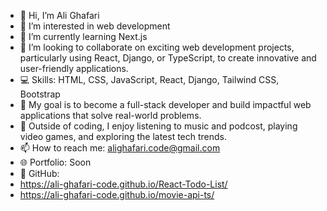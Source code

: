 - 👋 Hi, I’m Ali Ghafari  
- 👀 I’m interested in web development  
- 🌱 I’m currently learning Next.js  
- 💞️ I’m looking to collaborate on exciting web development projects, particularly using React, Django, or TypeScript, to create innovative and user-friendly applications.  
- 💻 Skills: HTML, CSS, JavaScript, React, Django, Tailwind CSS, Bootstrap  
- 🎯 My goal is to become a full-stack developer and build impactful web applications that solve real-world problems.  
- 🌟 Outside of coding, I enjoy listening to music and podcost, playing video games, and exploring the latest tech trends.  
- 📫 How to reach me: alighafari.code@gmail.com  
- 🌐 Portfolio: Soon  
- 🐙 GitHub:
- https://ali-ghafari-code.github.io/React-Todo-List/
- https://ali-ghafari-code.github.io/movie-api-ts/



<!---
Ali-Ghafari-code/Ali-Ghafari-code is a ✨ special ✨ repository because its `README.md` (this file) appears on your GitHub profile.
You can click the Preview link to take a look at your changes.
--->
